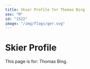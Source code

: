 ```yaml
---
title: Skier Profile for Thomas Bing
sex: "M"
id: "1522"
image: "/img/flags/ger.svg" 
---
```


# Skier Profile

This page is for: Thomas Bing.
    